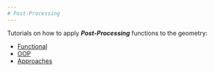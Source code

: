 ```yaml
---
# Post-Processing
---
```


Tutorials on how to apply ***Post-Processing*** functions to the geometry:

- [Functional](https://nbviewer.org/github/peterropac/Aegolius/blob/main/Code/examples/scalar/2D/post_processing_scalar_2D.ipynb)
- [OOP](https://nbviewer.org/github/peterropac/Aegolius/blob/main/Code/examples/scalar/2D/post_processing_scalar_oop_2D.ipynb)
- [Approaches](https://nbviewer.org/github/peterropac/Aegolius/blob/main/Code/examples/scalar/2D/approaches_post_processing_scalar_2D.ipynb)


